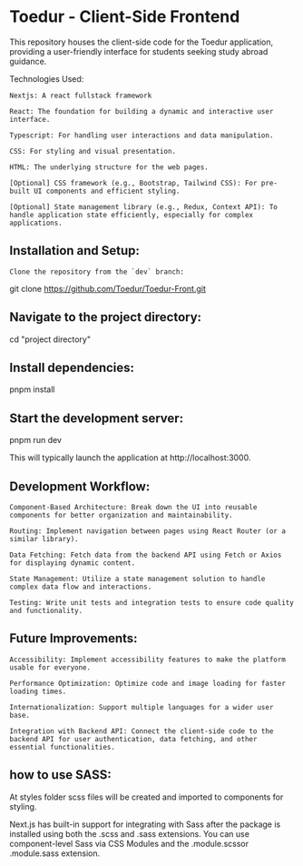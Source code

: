 # Toedur - Client-Side Frontend

This repository houses the client-side code for the Toedur application, providing a user-friendly interface for students seeking study abroad guidance.

Technologies Used:

    Nextjs: A react fullstack framework

    React: The foundation for building a dynamic and interactive user interface.

    Typescript: For handling user interactions and data manipulation.

    CSS: For styling and visual presentation.

    HTML: The underlying structure for the web pages.

    [Optional] CSS framework (e.g., Bootstrap, Tailwind CSS): For pre-built UI components and efficient styling.

    [Optional] State management library (e.g., Redux, Context API): To handle application state efficiently, especially for complex applications.

## Installation and Setup:

    Clone the repository from the `dev` branch:

git clone https://github.com/Toedur/Toedur-Front.git

## Navigate to the project directory:

cd  "project directory"


## Install dependencies:

pnpm install

## Start the development server:

pnpm run dev

This will typically launch the application at http://localhost:3000.

## Development Workflow:

    Component-Based Architecture: Break down the UI into reusable components for better organization and maintainability.

    Routing: Implement navigation between pages using React Router (or a similar library).

    Data Fetching: Fetch data from the backend API using Fetch or Axios for displaying dynamic content.

    State Management: Utilize a state management solution to handle complex data flow and interactions.

    Testing: Write unit tests and integration tests to ensure code quality and functionality.

## Future Improvements:

    Accessibility: Implement accessibility features to make the platform usable for everyone.

    Performance Optimization: Optimize code and image loading for faster loading times.

    Internationalization: Support multiple languages for a wider user base.

    Integration with Backend API: Connect the client-side code to the backend API for user authentication, data fetching, and other essential functionalities.

## how to use SASS:

At styles folder scss files will be created and imported to components for styling.

Next.js has built-in support for integrating with Sass after the package is installed using both the .scss and .sass extensions. You can use component-level Sass via CSS Modules and the .module.scssor .module.sass extension.
